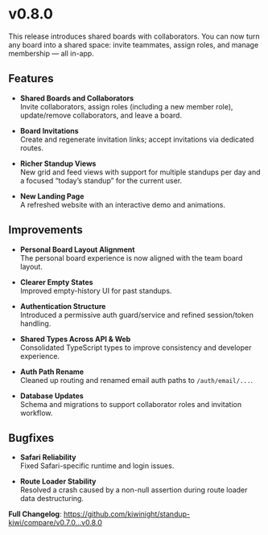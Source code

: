 # v0.8.0

This release introduces shared boards with collaborators. You can now turn any board into a shared space: invite teammates, assign roles, and manage membership — all in-app.

## Features

- **Shared Boards and Collaborators**  
  Invite collaborators, assign roles (including a new member role), update/remove collaborators, and leave a board.

- **Board Invitations**  
  Create and regenerate invitation links; accept invitations via dedicated routes.

- **Richer Standup Views**  
  New grid and feed views with support for multiple standups per day and a focused “today’s standup” for the current user.

- **New Landing Page**  
  A refreshed website with an interactive demo and animations.

## Improvements

- **Personal Board Layout Alignment**  
  The personal board experience is now aligned with the team board layout.

- **Clearer Empty States**  
  Improved empty-history UI for past standups.

- **Authentication Structure**  
  Introduced a permissive auth guard/service and refined session/token handling.

- **Shared Types Across API & Web**  
  Consolidated TypeScript types to improve consistency and developer experience.

- **Auth Path Rename**  
  Cleaned up routing and renamed email auth paths to `/auth/email/...`.

- **Database Updates**  
  Schema and migrations to support collaborator roles and invitation workflow.

## Bugfixes

- **Safari Reliability**  
  Fixed Safari-specific runtime and login issues.

- **Route Loader Stability**  
  Resolved a crash caused by a non-null assertion during route loader data destructuring.

**Full Changelog**: https://github.com/kiwinight/standup-kiwi/compare/v0.7.0...v0.8.0
